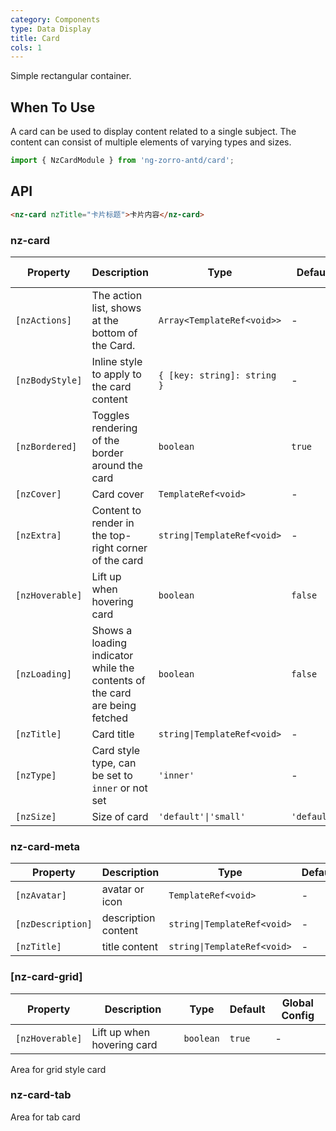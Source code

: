 ```yaml
---
category: Components
type: Data Display
title: Card
cols: 1
---
```


Simple rectangular container.

## When To Use

A card can be used to display content related to a single subject. The content can consist of multiple elements of varying types and sizes.

```ts
import { NzCardModule } from 'ng-zorro-antd/card';
```

## API

```html
<nz-card nzTitle="卡片标题">卡片内容</nz-card>
```

### nz-card

| Property | Description | Type | Default | Global Config |
| -------- | ----------- | ---- | ------- | ------------- |
| `[nzActions]` | The action list, shows at the bottom of the Card. | `Array<TemplateRef<void>>` | - |
| `[nzBodyStyle]` | Inline style to apply to the card content | `{ [key: string]: string }` | - |
| `[nzBordered]` | Toggles rendering of the border around the card | `boolean` | `true` | ✅ |
| `[nzCover]` | Card cover | `TemplateRef<void>` | - |
| `[nzExtra]` | Content to render in the top-right corner of the card | `string\|TemplateRef<void>` | - |
| `[nzHoverable]` | Lift up when hovering card | `boolean` | `false` | ✅ |
| `[nzLoading]` | Shows a loading indicator while the contents of the card are being fetched | `boolean` | `false` |
| `[nzTitle]` | Card title | `string\|TemplateRef<void>` | - |
| `[nzType]` | Card style type, can be set to `inner` or not set | `'inner'` | - |
| `[nzSize]` | Size of card | `'default'\|'small'` | `'default'` | ✅ |


### nz-card-meta

| Property | Description | Type | Default |
| -------- | ----------- | ---- | ------- |
| `[nzAvatar]` | avatar or icon | `TemplateRef<void>` | - |
| `[nzDescription]` | description content | `string\|TemplateRef<void>` | - |
| `[nzTitle]` | title content | `string\|TemplateRef<void>` | - |

### [nz-card-grid]

| Property | Description | Type | Default | Global Config |
| -------- | ----------- | ---- | ------- | ------------- |
| `[nzHoverable]` | Lift up when hovering card | `boolean` | `true` | - |

Area for grid style card

### nz-card-tab
Area for tab card

